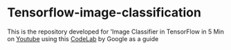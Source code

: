 # Tensorflow-image-classification 
This is the repository developed for 'Image Classifier in TensorFlow in 5 Min on [Youtube](https://www.youtube.com/watch?v=QfNvhPx5Px8) using this [CodeLab](https://www.youtube.com/redirect?q=https%3A%2F%2Fwww.tensorflow.org%2Fversions%2Fr0.9%2Fhow_tos%2Fimage_retraining%2Findex.html&redir_token=ZyQsM3mLlHG-r7oSkI60DehLLxt8MTUwOTczNjY2MUAxNTA5NjUwMjYx&event=video_description&v=QfNvhPx5Px8) by Google as a guide
